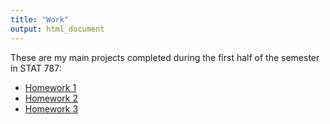 ```yaml
---
title: "Work"
output: html_document
---
```


These are my main projects completed during the first half of the semester in STAT 787:

- [Homework 1](homework1.pdf)
- [Homework 2](homework2.pdf)
- [Homework 3](homework3.pdf)
